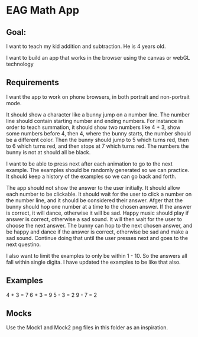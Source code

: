 # EAG Math App

## Goal:
I want to teach my kid addition and subtraction. He is 4 years old.

I want to build an app that works in the browser using the canvas or webGL technology

## Requirements

I want the app to work on phone browsers, in both portrait and non-portrait mode.

It should show a character like a bunny jump on a number line. The number line should contain starting number and ending numbers. For instance in order to teach summation, it should show two numbers like 4 + 3, show some numbers before 4, then 4, where the bunny starts, the number should be a different color. Then the bunny should jump to 5 which turns red, then to 6 which turns red, and then stops at 7 which turns red. The numbers the bunny is not at should all be black.

I want to be able to press next after each animation to go to the next example. The examples should be randomly generated so we can practice. It should keep a history of the examples so we can go back and forth. 

The app should not show the answer to the user initially. It should allow each number to be clickable.
It should wait for the user to click a number on the number line, and it should be considered their answer. Afger that the bunny should hop one number at a time to the chosen answer. If the answer is correct, it will dance, otherwise it will be sad. Happy music should play if answer is correct, otherwise a sad sound. It will then wait for the user to choose the next answer. The bunny can hop to the next chosen answer, and be happy and dance if the answer is correct, otherwise be sad and make a sad sound. 
Continue doing that until the user presses next and goes to the next questino.

I also want to limit the examples to only be within 1 - 10. So the answers all fall within single digita. I have updated the examples to be like that also. 

## Examples
4 + 3 = 7
6 + 3 = 9
5 - 3 = 2
9 - 7 = 2

## Mocks
Use the Mock1 and Mock2 png files in this folder as an inspiration. 



